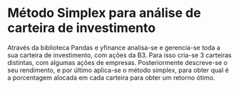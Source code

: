 # Método Simplex para análise de carteira de investimento

Através da biblioteca Pandas e yfinance analisa-se e gerencia-se toda a sua carteira de investimento, com ações da B3. Para isso cria-se 3 carteiras distintas, com algumas ações de empresas. Posteriormente descreve-se o seu rendimento, e por último aplica-se o método simplex, para obter qual é a porcentagem alocada em cada carteira para obter um retorno ótimo.
